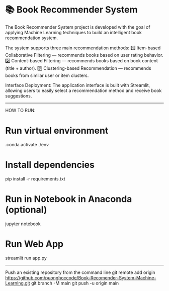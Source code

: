 # 📚 Book Recommender System

The Book Recommender System project is developed with the goal of applying Machine Learning techniques to build an intelligent book recommendation system.

The system supports three main recommendation methods:
1️⃣ Item-based Collaborative Filtering — recommends books based on user rating behavior.
2️⃣ Content-based Filtering — recommends books based on book content (title + author).
3️⃣ Clustering-based Recommendation — recommends books from similar user or item clusters.

Interface Deployment: The application interface is built with Streamlit, allowing users to easily select a recommendation method and receive book suggestions.

---
HOW TO RUN:

# Run virtual environment
.conda activate ./env 

# Install dependencies
pip install -r requirements.txt

# Run in Notebook in Anaconda (optional)
jupyter notebook

# Run Web App
streamlit run app.py

---

Push an existing repository from the command line
git remote add origin https://github.com/puonghoccode/Book-Recomender-System-Machine-Learning.git
git branch -M main
git push -u origin main

